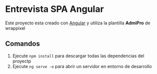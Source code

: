 # Entrevista  SPA Angular

Este proyecto esta creado con [Angular](https://angular.io/) y utiliza la plantilla **AdmiPro** de wrappixel

## Comandos

1. Ejecute `npm install` para descargar todas las dependencias del proyectp
2. Ejecute `ng serve -o` para abrir un servidor en entorno de desarrollo


